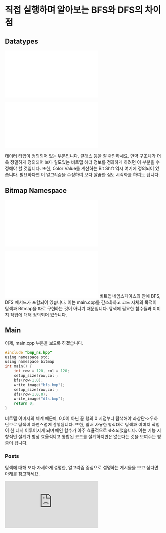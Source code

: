 # 직접 실행하며 알아보는 BFS와 DFS의 차이점

## Datatypes

![Datatypes HPP](./datatypes.hpp)

![Datatypes CPP](./datatypes.cpp)

데이터 타입이 정의되어 있는 부분입니다.
클래스 등을 잘 확인하세요.
만약 구조체가 더욱 정밀하게 정의되어 보다 밀도있는 비트맵 헤더 정보를 정의하게 하려면 이 부분을 수정해야 할 것입니다.
또한, Color Value를 계산하는 Bit Shift 역시 여기에 정의되어 있습니다.
필요하다면 이 알고리즘을 수정하여 보다 깔끔한 심도 시각화를 하여도 됩니다.

## Bitmap Namespace

![Bitmap Namespace HPP](./bmp_ns.hpp)

![Bitmap Namespace CPP](./bmp_ns.cpp)
비트맵 네임스페이스의 안에 BFS, DFS 메서드가 포함되어 있습니다.
이는 main.cpp를 간소화하고 코드 자체의 목적이 탐색과 Bitmap을 따로 구현하는 것이 아니기 때문입니다.
탐색에 필요한 함수들과 이미지 작업에 대해 정의되어 있습니다.

## Main

이제, main.cpp 부분을 보도록 하겠습니다.

```c
#include "bmp_ns.hpp"
using namespace std;
using namespace bitmap;
int main() {
    int row = 120, col = 120;
    setup_size(row,col);
    bfs(row-1,0);
    write_image("bfs.bmp");
    setup_size(row,col);
    dfs(row-1,0,0);
    write_image("dfs.bmp");
    return 0;
}
```

비트맵 이미지의 체계 때문에, 0,0이 아닌 끝 행의 0 지점부터 탐색해야 좌상단->우하단으로 탐색이 자연스럽게 진행됩니다.
또한, 앞서 사용한 방식대로 탐색과 이미지 작업이 한 데서 이루어지게 되며 메인 함수가 아주 효율적으로 축소되었습니다. 이는 기능 지향적인 설계가 항상 효율적이고 통합된 코드를 설계하지만은 않는다는 것을 보여주는 방증이 됩니다.


### Posts

탐색에 대해 보다 자세하게 설명한, 알고리즘 중심으로 설명하는 게시물을 보고 싶다면 아래를 참고하세요.

![BFS와-DFS-시각화.html](https://yoonjin67.github.io/blog/2025/05/09/BFS%EC%99%80-DFS-%EC%8B%9C%EA%B0%81%ED%99%94.html)
